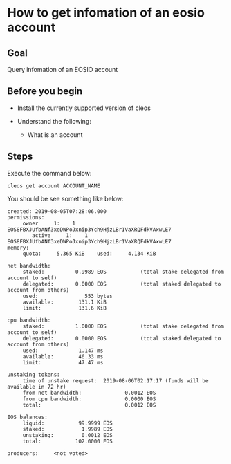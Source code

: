 # How to get infomation of an eosio account

## Goal

Query infomation of an EOSIO account

## Before you begin

* Install the currently supported version of cleos

* Understand the following:
  * What is an account

## Steps

Execute the command below:

```shell
cleos get account ACCOUNT_NAME
```

You should be see something like below:

```shell
created: 2019-08-05T07:28:06.000
permissions:
     owner     1:    1 EOS8FBXJUfbANf3xeDWPoJxnip3Ych9HjzLBr1VaXRQFdkVAxwLE7
        active     1:    1 EOS8FBXJUfbANf3xeDWPoJxnip3Ych9HjzLBr1VaXRQFdkVAxwLE7
memory:
     quota:     5.365 KiB    used:     4.134 KiB

net bandwidth:
     staked:          0.9989 EOS           (total stake delegated from account to self)
     delegated:       0.0000 EOS           (total staked delegated to account from others)
     used:               553 bytes
     available:        131.1 KiB
     limit:            131.6 KiB

cpu bandwidth:
     staked:          1.0000 EOS           (total stake delegated from account to self)
     delegated:       0.0000 EOS           (total staked delegated to account from others)
     used:             1.147 ms
     available:        46.33 ms
     limit:            47.47 ms

unstaking tokens:
     time of unstake request:  2019-08-06T02:17:17 (funds will be available in 72 hr)
     from net bandwidth:              0.0012 EOS
     from cpu bandwidth:              0.0000 EOS
     total:                           0.0012 EOS

EOS balances:
     liquid:           99.9999 EOS
     staked:            1.9989 EOS
     unstaking:         0.0012 EOS
     total:           102.0000 EOS

producers:     <not voted>
```